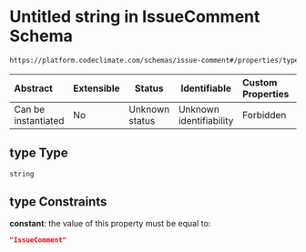 # Untitled string in IssueComment Schema

```txt
https://platform.codeclimate.com/schemas/issue-comment#/properties/type
```




| Abstract            | Extensible | Status         | Identifiable            | Custom Properties | Additional Properties | Access Restrictions | Defined In                                                                                       |
| :------------------ | ---------- | -------------- | ----------------------- | :---------------- | --------------------- | ------------------- | ------------------------------------------------------------------------------------------------ |
| Can be instantiated | No         | Unknown status | Unknown identifiability | Forbidden         | Allowed               | none                | [IssueComment.schema.json\*](../../spec/schemas/IssueComment.schema.json "open original schema") |

## type Type

`string`

## type Constraints

**constant**: the value of this property must be equal to:

```json
"IssueComment"
```
